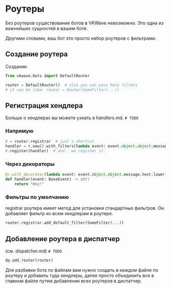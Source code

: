 # Роутеры

Без роутеров существование ботов в VKWave невозможно. Это одна из важнейших сущностей в вашем боте.

Другими словами, ваш бот это просто набор роутеров с фильтрами.

## Создание роутера

Создание:
```python
from vkwave.bots import DefaultRouter

router = DefaultRouter()  # also you can pass here filters
# it can be like: router = Router(SomeFilter(...))
```

## Регистрация хендлера

Больше о хендлерах вы можете узнать в handlers.md. `# TODO`

### Напрямую

```python
r = router.registrar  # just a shortcut
handler = r.new().with_filters(lambda event: event.object.object.message.text.lower() == "hi there").handle("hey!")  # here we are creating the handler that answers 'hey' to messages with content 'hi there'
r.register(handler)  # and.. we register it.
```

### Через декораторы

```python
@r.with_decorator(lambda event: event.object.object.message.text.lower() == "hi there")
def handler(event: BaseEvent) -> str:
    return "Hey!"
```

### Фильтры по умолчанию

registrar роутера имеет метод для установки стандартных фильтров. Он добавляет фильтр ко всем хендлерам в роутере.

```python
router.registrar.add_default_filter(SomeFilter(...))
```

## Добавление роутера в диспатчер
(см. dispatcher.md) `# TODO`

```python
dp.add_router(router)
```

Для разбивки бота по файлам вам нужно создать в каждом файле по роутеру и добавить туда хендлеры, далее просто объединить все в главном файле путем добавления всех роутеров в диспатчер.